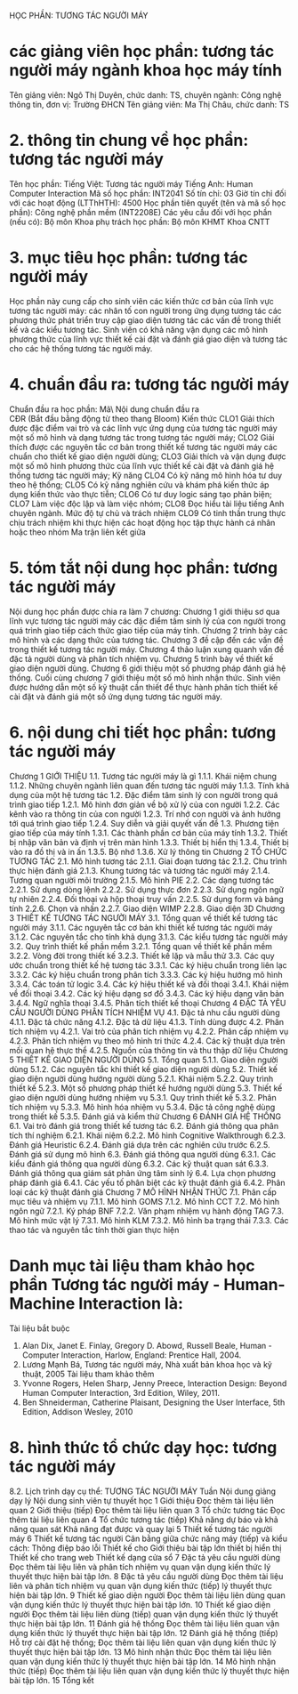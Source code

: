 HỌC PHẦN: TƯƠNG TÁC NGƯỜI MÁY
# các giảng viên học phần: tương tác người máy ngành khoa học máy tính
Tên giảng viên: Ngô Thị Duyên, chức danh: TS, chuyên ngành: Công nghệ thông tin, đơn vị: Trường ĐHCN
Tên giảng viên: Ma Thị Châu, chức danh: TS
# 2. thông tin chung về học phần: tương tác người máy 
Tên học phần:
Tiếng Việt: Tương tác người máy Tiếng Anh: Human Computer Interaction
Mã số học phần: INT2041 Số tín chỉ: 03 Giờ tín chỉ đối với các hoạt động (LTThHTH): 4500 Học phần tiên quyết (tên và mã số học phần): Công nghệ phần mềm
(INT2208E) Các yêu cầu đối với học phần (nếu có): Bộ môn Khoa phụ trách học phần: Bộ môn KHMT Khoa CNTT
# 3. mục tiêu học phần: tương tác người máy
Học phần này cung cấp cho sinh viên các kiến thức cơ bản của lĩnh vực tương tác người máy: các nhân tố con người trong ứng dụng tương tác các phương thức phát triển truy cập giao diện tương tác các vấn đề trong thiết kế và các kiểu tương tác. Sinh viên có khả năng vận dụng các mô hình phương thức của lĩnh vực thiết kế cài đặt và đánh giá giao diện và tương tác cho các hệ thống tương tác người máy.
# 4. chuẩn đầu ra: tương tác người máy
Chuẩn đầu ra học phần: Mã\ Nội dung chuẩn đầu ra\
CĐR (Bắt đầu bằng động từ theo thang Bloom) Kiến thức
CLO1 Giải thích được đặc điểm vai trò và các lĩnh vực ứng dụng của tương tác người máy một số mô hình và dạng tương tác trong tương tác người máy;
CLO2 Giải thích được các nguyên tắc cơ bản trong thiết kế tương tác người máy các chuẩn cho thiết kế giao diện người dùng;
CLO3 Giải thích và vận dụng được một số mô hình phương thức của lĩnh vực thiết kế cài đặt và đánh giá hệ thống tương tác người máy;
Kỹ năng
CLO4 Có kỹ năng mô hình hóa tư duy theo hệ thống;
CLO5 Có kỹ năng nghiên cứu và khám phá kiến thức áp dụng kiến thức vào thực tiễn;
CLO6 Có tư duy logic sáng tạo phản biện;
CLO7 Làm việc độc lập và làm việc nhóm;
CLO8 Đọc hiểu tài liệu tiếng Anh chuyên ngành.
Mức độ tự chủ và trách nhiệm
CLO9 Có tinh thần trung thực chịu trách nhiệm khi thực hiện các hoạt động học tập thực hành cá nhân hoặc theo nhóm Ma trận liên kết giữa 
# 5. tóm tắt nội dung học phần: tương tác người máy
Nội dung học phần được chia ra làm 7 chương: Chương 1 giới thiệu sơ qua lĩnh vực tương tác người máy các đặc điểm tâm sinh lý của con người trong quá trình giao tiếp cách thức giao tiếp của máy tính. Chương 2 trình bày các mô hình và các dạng thức của tương tác. Chương 3 đề cập đến các vấn đề trong thiết kế tương tác người máy. Chương 4 thảo luận xung quanh vấn đề đặc tả người dùng và phân tích nhiệm vụ. Chương 5 trình bày về thiết kế giao diện người dùng. Chương 6 giới thiệu một số phương pháp đánh giá hệ thống. Cuối cùng chương 7 giới thiệu một số mô hình nhận thức. Sinh viên được hướng dẫn một số kỹ thuật cần thiết để thực hành phân tích thiết kế cài đặt và đánh giá một số ứng dụng tương tác người máy.
# 6. nội dung chi tiết học phần: tương tác người máy
Chương 1 GIỚI THIỆU 
1.1. Tương tác người máy là gì 
1.1.1. Khái niệm chung 
1.1.2. Những chuyên ngành liên quan đến tương tác người máy 
1.1.3. Tính khả dụng của một hệ tương tác 
1.2. Đặc điểm tâm sinh lý con người trong quá trình giao tiếp 
1.2.1. Mô hình đơn giản về bộ xử lý của con người 
1.2.2. Các kênh vào ra thông tin của con người 
1.2.3. Trí nhớ con người và ảnh hưởng tới quá trình giao tiếp 
1.2.4. Suy diễn và giải quyết vấn đề 
1.3. Phương tiện giao tiếp của máy tính 
1.3.1. Các thành phần cơ bản của máy tính 
1.3.2. Thiết bị nhập văn bản và định vị trên màn hình 
1.3.3. Thiết bị hiển thị 1.3.4. Thiết bị vào ra đồ thị và in ấn 
1.3.5. Bộ nhớ 1.3.6. Xử lý thông tin 
Chương 2 TỔ CHỨC TƯƠNG TÁC 
2.1. Mô hình tương tác 
2.1.1. Giai đoạn tương tác 
2.1.2. Chu trình thực hiện đánh giá 
2.1.3. Khung tương tác và tương tác người máy 
2.1.4. Tương quan người môi trường 
2.1.5. Mô hình PIE 
2.2. Các dạng tương tác 
2.2.1. Sử dụng dòng lệnh 
2.2.2. Sử dụng thực đơn 
2.2.3. Sử dụng ngôn ngữ tự nhiên 
2.2.4. Đối thoại và hộp thoại truy vấn 
2.2.5. Sử dụng form và bảng tính 
2.2.6. Chọn và nhấn 
2.2.7. Giao diện WIMP 
2.2.8. Giao diện 3D 
Chương 3 THIẾT KẾ TƯƠNG TÁC NGƯỜI MÁY 
3.1. Tổng quan về thiết kế tương tác người máy 
3.1.1. Các nguyên tắc cơ bản khi thiết kế tương tác người máy 
3.1.2. Các nguyên tắc cho tính khả dụng 
3.1.3. Các kiểu tương tác người máy 
3.2. Quy trình thiết kế phần mềm 
3.2.1. Tổng quan về thiết kế phần mềm 
3.2.2. Vòng đời trong thiết kế 
3.2.3. Thiết kế lặp và mẫu thử 
3.3. Các quy ước chuẩn trong thiết kế hệ tương tác 
3.3.1. Các ký hiệu chuẩn trong liên lạc 
3.3.2. Các ký hiệu chuẩn trong phân tích 
3.3.3. Các ký hiệu hướng mô hình 
3.3.4. Các toán tử logic 
3.4. Các ký hiệu thiết kế và đối thoại 
3.4.1. Khái niệm về đối thoại 
3.4.2. Các ký hiệu dạng sơ đồ 
3.4.3. Các ký hiệu dạng văn bản 
3.4.4. Ngữ nghĩa thoại 
3.4.5. Phân tích thiết kế thoại 
Chương 4 ĐẶC TẢ YÊU CẦU NGƯỜI DÙNG PHÂN TÍCH NHIỆM VỤ 
4.1. Đặc tả nhu cầu người dùng 
4.1.1. Đặc tả chức năng 
4.1.2. Đặc tả dữ liệu 
4.1.3. Tính dùng được 
4.2. Phân tích nhiệm vụ 
4.2.1. Vai trò của phân tích nhiệm vụ 
4.2.2. Phân cấp nhiệm vụ 
4.2.3. Phân tích nhiệm vụ theo mô hình tri thức 
4.2.4. Các kỹ thuật dựa trên mối quan hệ thực thể 
4.2.5. Nguồn của thông tin và thu thập dữ liệu 
Chương 5 THIẾT KẾ GIAO DIỆN NGƯỜI DÙNG 
5.1. Tổng quan 
5.1.1. Giao diện người dùng 
5.1.2. Các nguyên tắc khi thiết kế giao diện người dùng 
5.2. Thiết kế giao diện người dùng hướng người dùng 
5.2.1. Khái niệm 
5.2.2. Quy trình thiết kế 
5.2.3. Một số phương pháp thiết kế hướng người dùng 
5.3. Thiết kế giao diện người dùng hướng nhiệm vụ 
5.3.1. Quy trình thiết kế 
5.3.2. Phân tích nhiệm vụ 
5.3.3. Mô hình hóa nhiệm vụ 
5.3.4. Đặc tả công nghệ dùng trong thiết kế 
5.3.5. Đánh giá và kiểm thử 
Chương 6 ĐÁNH GIÁ HỆ THỐNG 
6.1. Vai trò đánh giá trong thiết kế tương tác 
6.2. Đánh giá thông qua phân tích thí nghiệm 
6.2.1. Khái niệm 
6.2.2. Mô hình Cognitive Walkthrough 
6.2.3. Đánh giá Heuristic 
6.2.4. Đánh giá dựa trên các nghiên cứu trước 
6.2.5. Đánh giá sử dụng mô hình 
6.3. Đánh giá thông qua người dùng 
6.3.1. Các kiểu đánh giá thông qua người dùng 
6.3.2. Các kỹ thuật quan sát 
6.3.3. Đánh giá thông qua giám sát phản ứng tâm sinh lý 
6.4. Lựa chọn phương pháp đánh giá 
6.4.1. Các yếu tố phân biệt các kỹ thuật đánh giá 
6.4.2. Phân loại các kỹ thuật đánh giá 
Chương 7 MÔ HÌNH NHẬN THỨC 
7.1. Phân cấp mục tiêu và nhiệm vụ 
7.1.1. Mô hình GOMS 
7.1.2. Mô hình CCT 
7.2. Mô hình ngôn ngữ 
7.2.1. Ký pháp BNF 
7.2.2. Văn phạm nhiệm vụ hành động TAG 
7.3. Mô hình mức vật lý 
7.3.1. Mô hình KLM 
7.3.2. Mô hình ba trạng thái 
7.3.3. Các thao tác và nguyên tắc tính thời gian thực hiện
# Danh mục tài liệu tham khảo học phần Tương tác người máy - Human-Machine Interaction là:
Tài liệu bắt buộc
1. Alan Dix, Janet E. Finlay, Gregory D. Abowd, Russell Beale, Human - Computer Interaction, Harlow, England: Prentice Hall, 2004.
2. Lương Mạnh Bá, Tương tác người máy, Nhà xuất bản khoa học và kỹ thuật, 2005
Tài liệu tham khảo thêm
1. Yvonne Rogers, Helen Sharp, Jenny Preece, Interaction Design: Beyond Human Computer Interaction, 3rd Edition, Wiley, 2011.
2. Ben Shneiderman, Catherine Plaisant, Designing the User Interface, 5th Edition, Addison Wesley, 2010
# 8. hình thức tổ chức dạy học: tương tác người máy
8.2. Lịch trình dạy cụ thể: TƯƠNG TÁC NGƯỜI MÁY Tuần Nội dung giảng dạy lý Nội dung sinh viên tự thuyết học 1 Giới thiệu Đọc thêm tài liệu liên quan 2 Giới thiệu (tiếp) Đọc thêm tài liệu liên quan 3 Tổ chức tương tác Đọc thêm tài liệu liên quan 4 Tổ chức tương tác (tiếp) Khả năng dự báo và khả năng quan sát Khả năng đạt được và quay lại 5 Thiết kế tương tác người máy 6 Thiết kế tương tác người Cân bằng giữa chức năng máy (tiếp) và kiểu cách: Thông điệp báo lỗi Thiết kế cho Giới thiệu bài tập lớn thiết bị hiển thị Thiết kế cho trang web Thiết kế dạng cửa sổ 7 Đặc tả yêu cầu người dùng Đọc thêm tài liệu liên và phân tích nhiệm vụ quan vận dụng kiến thức lý thuyết thực hiện bài tập lớn. 8 Đặc tả yêu cầu người dùng Đọc thêm tài liệu liên và phân tích nhiệm vụ quan vận dụng kiến thức (tiếp) lý thuyết thực hiện bài tập lớn. 9 Thiết kế giao diện người Đọc thêm tài liệu liên dùng quan vận dụng kiến thức lý thuyết thực hiện bài tập lớn. 10 Thiết kế giao diện người Đọc thêm tài liệu liên dùng (tiếp) quan vận dụng kiến thức lý thuyết thực hiện bài tập lớn. 11 Đánh giá hệ thống Đọc thêm tài liệu liên quan vận dụng kiến thức lý thuyết thực hiện bài tập lớn. 12 Đánh giá hệ thống (tiếp) Hỗ trợ cài đặt hệ thống; Đọc thêm tài liệu liên quan vận dụng kiến thức lý thuyết thực hiện bài tập lớn. 13 Mô hình nhận thức Đọc thêm tài liệu liên quan vận dụng kiến thức lý thuyết thực hiện bài tập lớn. 14 Mô hình nhận thức (tiếp) Đọc thêm tài liệu liên quan vận dụng kiến thức lý thuyết thực hiện bài tập lớn. 15 Tổng kết 

